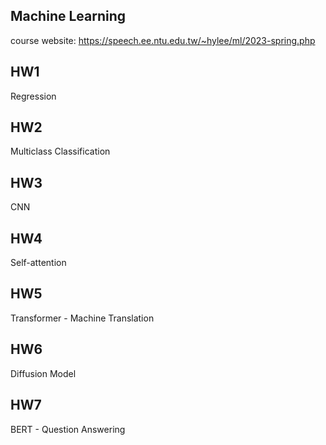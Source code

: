 ## Machine Learning 
course website: https://speech.ee.ntu.edu.tw/~hylee/ml/2023-spring.php  

## HW1  
Regression

## HW2  
Multiclass Classification

## HW3  
CNN

## HW4  
Self-attention

## HW5  
Transformer - Machine Translation

## HW6  
Diffusion Model

## HW7  
BERT - Question Answering
